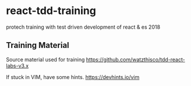 # react-tdd-training

protech training with test driven development of react &amp; es 2018

## Training Material

Source material used for training https://github.com/watzthisco/tdd-react-labs-v3.x

If stuck in VIM, have some hints. https://devhints.io/vim
